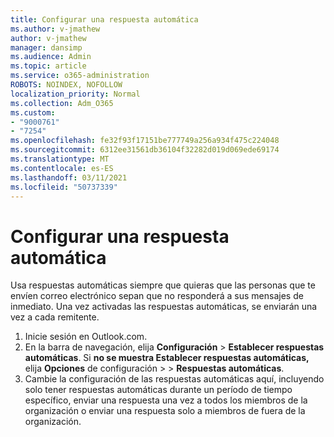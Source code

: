 ```yaml
---
title: Configurar una respuesta automática
ms.author: v-jmathew
author: v-jmathew
manager: dansimp
ms.audience: Admin
ms.topic: article
ms.service: o365-administration
ROBOTS: NOINDEX, NOFOLLOW
localization_priority: Normal
ms.collection: Adm_O365
ms.custom:
- "9000761"
- "7254"
ms.openlocfilehash: fe32f93f17151be777749a256a934f475c224048
ms.sourcegitcommit: 6312ee31561db36104f32282d019d069ede69174
ms.translationtype: MT
ms.contentlocale: es-ES
ms.lasthandoff: 03/11/2021
ms.locfileid: "50737339"
---
```

# <a name="set-up-an-automatic-reply"></a>Configurar una respuesta automática

Usa respuestas automáticas siempre que quieras que las personas que te envíen correo electrónico sepan que no responderá a sus mensajes de inmediato. Una vez activadas las respuestas automáticas, se enviarán una vez a cada remitente.

1. Inicie sesión en Outlook.com.
2. En la barra de navegación, elija **Configuración**  >  **Establecer respuestas automáticas**. Si **no se muestra Establecer respuestas automáticas,** elija **Opciones** de configuración  >    >  **Respuestas automáticas**.
3. Cambie la configuración de las respuestas automáticas aquí, incluyendo solo tener respuestas automáticas durante un período de tiempo específico, enviar una respuesta una vez a todos los miembros de la organización o enviar una respuesta solo a miembros de fuera de la organización.
